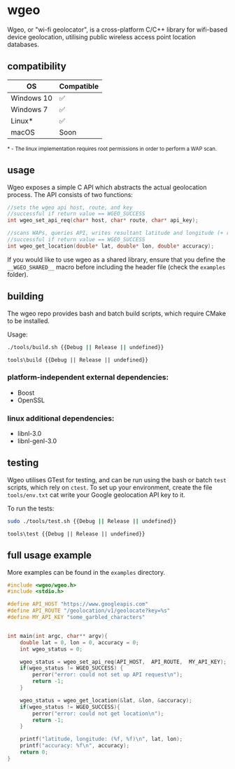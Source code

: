 # wgeo
Wgeo, or "wi-fi geolocator", is a cross-platform C/C++ library for wifi-based device geolocation, utilising public wireless access point location databases.

## compatibility
| OS | Compatible |
| --- | --- |
| Windows 10 | ✅ |
| Windows 7 | ✅ |
| Linux* | ✅ |
| macOS | Soon |

<sub>\* - The linux implementation requires root permissions in order to perform a WAP scan.</sub>
## usage
Wgeo exposes a simple C API which abstracts the actual geolocation process. The API consists of two functions:
```c
//sets the wgeo api host, route, and key
//successful if return value == WGEO_SUCCESS
int wgeo_set_api_req(char* host, char* route, char* api_key);

//scans WAPs, queries API, writes resultant latitude and longitude (+ result accuracy) to the supplied pointers
//successful if return value == WGEO_SUCCESS
int wgeo_get_location(double* lat, double* lon, double* accuracy);
```
If you would like to use wgeo as a shared library, ensure that you define the `__WGEO_SHARED__` macro before including the header file (check the `examples` folder).

## building
The wgeo repo provides bash and batch build scripts, which require CMake to be installed.

Usage:
```bash 
./tools/build.sh {{Debug || Release || undefined}}
```
```batch
tools\build {{Debug || Release || undefined}}
```

### platform-independent external dependencies:
* Boost
* OpenSSL

### linux additional dependencies:
* libnl-3.0
* libnl-genl-3.0

## testing
Wgeo utilises GTest for testing, and can be run using the bash or batch `test` scripts, which rely on `ctest`.
To set up your environment, create the file `tools/env.txt` cat write your Google geolocation API key to it.

To run the tests:
```bash
sudo ./tools/test.sh {{Debug || Release || undefined}}
```
```batch
tools\test {{Debug || Release || undefined}}
```

## full usage example
More examples can be found in the `examples` directory.
```c
#include <wgeo/wgeo.h>
#include <stdio.h>

#define API_HOST "https://www.googleapis.com"
#define API_ROUTE "/geolocation/v1/geolocate?key=%s"
#define MY_API_KEY "some_garbled_characters"


int main(int argc, char** argv){
    double lat = 0, lon = 0, accuracy = 0;
    int wgeo_status = 0;

    wgeo_status = wgeo_set_api_req(API_HOST,  API_ROUTE,  MY_API_KEY);
    if(wgeo_status != WGEO_SUCCESS) {
        perror("error: could not set up API request\n");
        return -1;
    }

    wgeo_status = wgeo_get_location(&lat, &lon, &accuracy);
    if(wgeo_status != WGEO_SUCCESS){
        perror("error: could not get location\n");
        return -1;
    }

    printf("latitude, longitude: (%f, %f)\n", lat, lon);
    printf("accuracy: %f\n", accuracy);
    return 0;
}
```